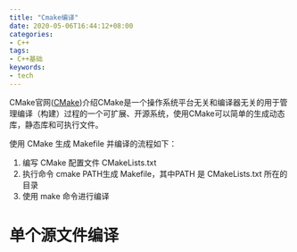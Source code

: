 ```yaml
---
title: "Cmake编译"
date: 2020-05-06T16:44:12+08:00
categories:
- C++
tags:
- C++基础
keywords:
- tech
---
```

CMake官网([CMake](https://cmake.org/overview/))介绍CMake是一个操作系统平台无关和编译器无关的用于管理编译（构建）过程的一个可扩展、开源系统，使用CMake可以简单的生成动态库，静态库和可执行文件。
<!--more-->
使用 CMake 生成 Makefile 并编译的流程如下：
1. 编写 CMake 配置文件 CMakeLists.txt
2. 执行命令 cmake PATH生成 Makefile，其中PATH 是 CMakeLists.txt 所在的目录
3. 使用 make 命令进行编译
# 单个源文件编译
